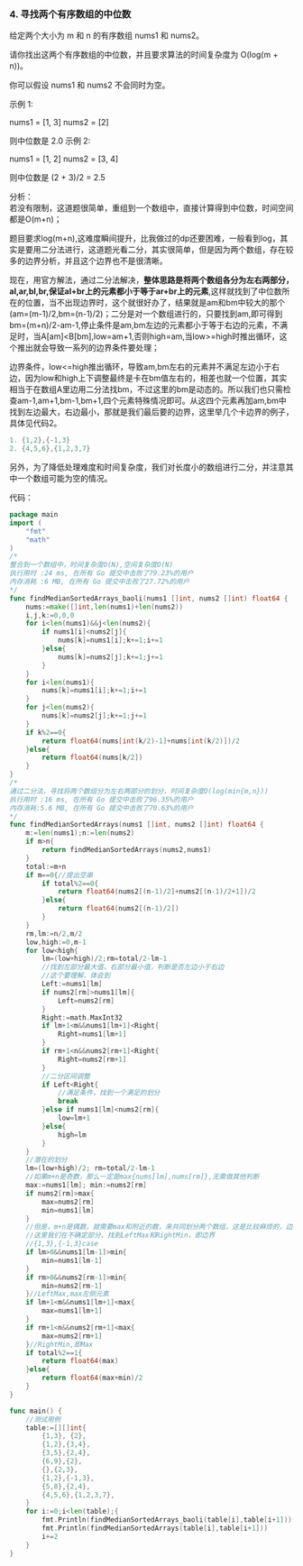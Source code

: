 ### 4. 寻找两个有序数组的中位数


给定两个大小为 m 和 n 的有序数组 nums1 和 nums2。

请你找出这两个有序数组的中位数，并且要求算法的时间复杂度为 O(log(m + n))。

你可以假设 nums1 和 nums2 不会同时为空。

示例 1:

nums1 = [1, 3]
nums2 = [2]

则中位数是 2.0
示例 2:

nums1 = [1, 2]
nums2 = [3, 4]

则中位数是 (2 + 3)/2 = 2.5



分析：  
若没有限制，这道题很简单，重组到一个数组中，直接计算得到中位数，时间空间都是O(m+n)；   

题目要求log(m+n),这难度瞬间提升，比我做过的dp还要困难，一般看到log，其实是要用二分法进行，这道题光看二分，其实很简单，但是因为两个数组，存在较多的边界分析，并且这个边界也不是很清晰。   

现在，用官方解法，通过二分法解决，**整体思路是将两个数组各分为左右两部分，al,ar,bl,br,保证al+br上的元素都小于等于ar+br上的元素**,这样就找到了中位数所在的位置，当不出现边界时，这个就很好办了，结果就是am和bm中较大的那个(am=(m-1)/2,bm=(n-1)/2)；二分是对一个数组进行的，只要找到am,即可得到bm=(m+n)/2-am-1,停止条件是am,bm左边的元素都小于等于右边的元素，不满足时，当A[am]<B[bm],low=am+1,否则high=am,当low>=high时推出循环，这个推出就会导致一系列的边界条件要处理；

边界条件，low<=high推出循环，导致am,bm左右的元素并不满足左边小于右边，因为low和high上下调整最终是卡在bm值左右的，相差也就一个位置，其实相当于在数组A里边用二分法找bm，不过这里的bm是动态的。所以我们也只需检查am-1,am+1,bm-1,bm+1,四个元素特殊情况即可。从这四个元素再加am,bm中找到左边最大，右边最小，那就是我们最后要的边界，这里举几个卡边界的例子，具体见代码2。
```go
1. {1,2},{-1,3}
2. {4,5,6},{1,2,3,7}
```

另外，为了降低处理难度和时间复杂度，我们对长度小的数组进行二分，并注意其中一个数组可能为空的情况。


代码：

```go
package main
import (
	"fmt"
	"math"
)
/*
整合到一个数组中，时间复杂度O(N),空间复杂度O(N)
执行用时 :24 ms, 在所有 Go 提交中击败了79.23%的用户  
内存消耗 :6 MB, 在所有 Go 提交中击败了27.72%的用户
*/
func findMedianSortedArrays_baoli(nums1 []int, nums2 []int) float64 {
	nums:=make([]int,len(nums1)+len(nums2))
	i,j,k:=0,0,0
	for i<len(nums1)&&j<len(nums2){
		if nums1[i]<nums2[j]{
			nums[k]=nums1[i];k+=1;i+=1
		}else{
			nums[k]=nums2[j];k+=1;j+=1
		}
	}
	for i<len(nums1){
		nums[k]=nums1[i];k+=1;i+=1
	}
	for j<len(nums2){
		nums[k]=nums2[j];k+=1;j+=1
	}
	if k%2==0{
		return float64(nums[int(k/2)-1]+nums[int(k/2)])/2
	}else{
		return float64(nums[k/2])
	}
}
/*
通过二分法，寻找将两个数组分为左右两部分的划分，时间复杂度O(log(min{m,n}))
执行用时 :16 ms, 在所有 Go 提交中击败了96.35%的用户   
内存消耗:5.6 MB, 在所有 Go 提交中击败了70.63%的用户
*/
func findMedianSortedArrays(nums1 []int, nums2 []int) float64 {
	m:=len(nums1);n:=len(nums2)
	if m>n{
		return findMedianSortedArrays(nums2,nums1)
	}
	total:=m+n
	if m==0{//提出空串
		if total%2==0{
			return float64(nums2[(n-1)/2]+nums2[(n-1)/2+1])/2
		}else{
			return float64(nums2[(n-1)/2])
		}
	}
	rm,lm:=n/2,m/2
	low,high:=0,m-1
	for low<high{
        lm=(low+high)/2;rm=total/2-lm-1
        //找到左部分最大值，右部分最小值，判断是否左边小于右边
        //这个要理解，体会到
		Left:=nums1[lm] 
		if nums2[rm]>nums1[lm]{
			Left=nums2[rm]
		}
		Right:=math.MaxInt32
		if lm+1<m&&nums1[lm+1]<Right{
			Right=nums1[lm+1]
		}
		if rm+1<n&&nums2[rm+1]<Right{
			Right=nums2[rm+1]
        }
        //二分区间调整
		if Left<Right{
            //满足条件，找到一个满足的划分
			break
		}else if nums1[lm]<nums2[rm]{
			low=lm+1
		}else{
			high=lm
		}
    }
    //潜在的划分
	lm=(low+high)/2; rm=total/2-lm-1
    //如果m+n是奇数，那么一定是max{nums[lm],nums[rm]},无需做其他判断
	max:=nums1[lm]; min:=nums2[rm]
	if nums2[rm]>max{
		max=nums2[rm]
		min=nums1[lm]
	}
    //但是，m+n是偶数，就需要max和附近的数，来共同划分两个数组，这是比较麻烦的，边界较多
    //这里我们在不确定部分，找到LeftMax和RightMin，即边界
    //{1,3},{-1,3}case
	if lm>0&&nums1[lm-1]>min{
		min=nums1[lm-1]
	}
	if rm>0&&nums2[rm-1]>min{
		min=nums2[rm-1]
    }//LeftMax,max左侧元素
	if lm+1<m&&nums1[lm+1]<max{
		max=nums1[lm+1]
	}
	if rm+1<n&&nums2[rm+1]<max{
		max=nums2[rm+1]
	}//RightMin,即Max
	if total%2==1{
		return float64(max)
	}else{
		return float64(max+min)/2
	}
}

func main() {
	//测试用例
	table:=[][]int{
		{1,3}, {2},
		{1,2},{3,4},
		{3,5},{2,4},
		{6,9},{2},
		{},{2,3},
		{1,2},{-1,3},
		{5,8},{2,4},
		{4,5,6},{1,2,3,7},
	}
	for i:=0;i<len(table);{
		fmt.Println(findMedianSortedArrays_baoli(table[i],table[i+1]))
		fmt.Println(findMedianSortedArrays(table[i],table[i+1]))
		i+=2
	}
}
```

